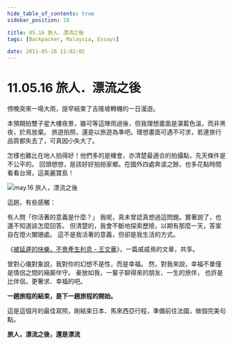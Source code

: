 ```yaml
---
hide_table_of_contents: true
sidebar_position: 10

title: 05.16 旅人．漂流之後
tags: [Backpacker, Malaysia, Essays]

date: 2011-05-16 11:02:02
---
```


11.05.16 旅人．漂流之後
=====================

傍晚突來一場大雨，提早結束了吉隆坡轉機的一日漫遊。

本預期拍雙子星大樓夜景，雖可等這陣雨過後，但我理想畫面是湛藍色溫，而非黑夜，於焉放棄。
旅遊拍照，還是以旅遊為準吧。理想畫面可遇不可求，若連旅行品質都失去了，可真因小失大了。

怎樣也難比在地人拍得好！他們多的是機會，亦清楚最適合的拍攝點，先天條件是不公平的。
回頭想想，是該好好拍拍家鄉。在國外四處奔波之餘，也多花點時間看看台灣，這美麗寶島！

![may.16 旅人，漂流之後](http://farm3.static.flickr.com/2747/5726202931_db561f08ec.jpg)

這趟，有些感觸：

有人問「你活著的意義是什麼？」
我呢，真未曾認真想過這問題。實著說了，也還不知道該怎麼回答。
但清楚的，我會不斷地探索歷險，以期有那麼一天，答案自在燈火闌珊處。
這不是我活著的意義，但卻是我生活的方式。

《[被延遲的快樂，不會產生利息 - 王文華](http://goo.gl/JD3ct)》，一篇戚戚焉的文章，共享。

曾對心儀對象說，我對你的幻想不是性，而是幸福。
然，對我來說，幸福不單僅是情侶之間的廂廝伴守。
豪放如我，一輩子聊得來的朋友、一生的旅伴，
也許是比伴侶，更奢求、幸福的吧。

__一趟旅程的結束，是下一趟旅程的開始。__

這是這個月的最佳寫照，剛結束日本、馬來西亞行程，準備前往法國，做個完美句點。

__旅人，漂流之後，還是漂流__
